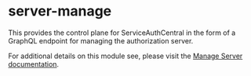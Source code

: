 # server-manage

This provides the control plane for ServiceAuthCentral in the form of a GraphQL endpoint for managing the authorization server.

For additional details on this module see, please visit the [Manage Server documentation](/docs/modules/manageserver.md).
